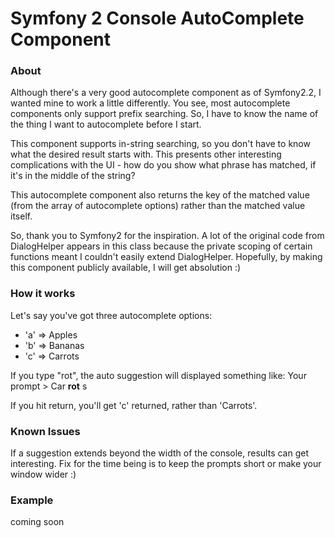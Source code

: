 # Symfony 2 Console AutoComplete Component

### About
Although there's a very good autocomplete component as of Symfony2.2, I wanted
mine to work a little differently. You see, most autocomplete components only
support prefix searching. So, I have to know the name of the thing I want to
autocomplete before I start. 

This component supports in-string searching, so you don't have to know what
the desired result starts with. This presents other interesting complications
with the UI - how do you show what phrase has matched, if it's in the middle
of the string?

This autocomplete component also returns the key of the matched value (from the
array of autocomplete options) rather than the matched value itself. 

So, thank you to Symfony2 for the inspiration. A lot of the original code from 
DialogHelper appears in this class because the private scoping of certain 
functions meant I couldn't easily extend DialogHelper. Hopefully, by making
this component publicly available, I will get absolution :)

### How it works
Let's say you've got three autocomplete options:
- 'a' => Apples
- 'b' => Bananas
- 'c' => Carrots

If you type "rot", the auto suggestion will displayed something like:
Your prompt > Car **rot** s

If you hit return, you'll get 'c' returned, rather than 'Carrots'. 

### Known Issues
If a suggestion extends beyond the width of the console, results can get
interesting. Fix for the time being is to keep the prompts short or make
your window wider :)

### Example

coming soon
